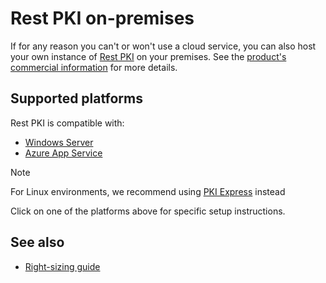 ﻿# Rest PKI on-premises

If for any reason you can't or won't use a cloud service, you can also host your own instance of [Rest PKI](../index.md) on your
premises. See the [product's commercial information](https://www.lacunasoftware.com/en/home/certificate#/rest) for more
details.

## Supported platforms

Rest PKI is compatible with:

* [Windows Server](windows-setup/index.md)
* [Azure App Service](azure-setup.md)

> [!NOTE]
> For Linux environments, we recommend using [PKI Express](../../pki-express/index.md) instead

Click on one of the platforms above for specific setup instructions.

## See also

* [Right-sizing guide](sizing.md)
